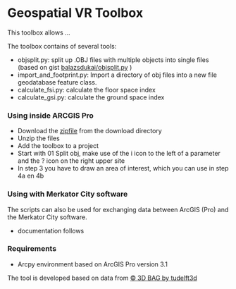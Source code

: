 # Geospatial VR Toolbox #

This toolbox allows ...

The toolbox contains of several tools:

* objsplit.py: split up .OBJ files with multiple objects into single files (based on gist [balazsdukai/objsplit.py](https://gist.github.com/balazsdukai/dca936c72bd7a596fea5e4a2bb34a912) )
* import_and_footprint.py: Import a directory of obj files into a new file geodatabase feature class.
* calculate_fsi.py: calculate the floor space index 
* calculate_gsi.py: calculate the ground space index


### Using inside ARCGIS Pro ###

* Download the [zipfile](./download/geospatialvr-toolbox.zip) from the download directory
* Unzip the files
* Add the toolbox to a project
* Start with 01 Split obj, make use of the i icon to the left of a parameter and the ? icon on the right upper site
* In step 3 you have to draw an area of interest, which you can use in step 4a en 4b


### Using with Merkator City software ###

The scripts can also be used for exchanging data between ArcGIS (Pro) and the Merkator City software.

* documentation follows

### Requirements ###

* Arcpy environment based on ArcGIS Pro version 3.1

The tool is developed based on data from [© 3D BAG by tudelft3d](https://3dbag.nl/en/download) 

